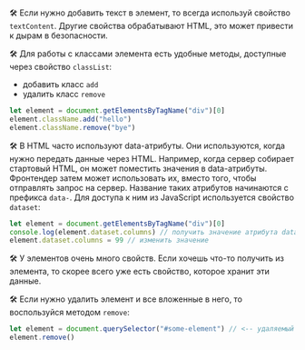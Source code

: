 🛠 Если нужно добавить текст в элемент, то всегда используй свойство `textContent`. Другие свойства обрабатывают HTML, это может привести к дырам в безопасности.

🛠 Для работы с классами элемента есть удобные методы, доступные через свойство `classList`:

- добавить класс `add`
- удалить класс `remove`

```js
let element = document.getElementsByTagName("div")[0]
element.className.add("hello")
element.className.remove("bye")
```

🛠 В HTML часто используют data-атрибуты. Они используются, когда нужно передать данные через HTML. Например, когда сервер собирает стартовый HTML, он может поместить значения в data-атрибуты. Фронтендер затем может использовать их, вместо того, чтобы отправлять запрос на сервер. Название таких атрибутов начинаются с префикса `data-`. Для доступа к ним из JavaScript используется свойство `dataset`:

```js
let element = document.getElementsByTagName("div")[0]
console.log(element.dataset.columns) // получить значение атрибута data-columns тега div
element.dataset.columns = 99 // изменить значение
```

🛠 У элементов очень много свойств. Если хочешь что-то получить из элемента, то скорее всего уже есть свойство, которое хранит эти данные.

🛠 Если нужно удалить элемент и все вложенные в него, то воспользуйся методом `remove`:

```js
let element = document.querySelector("#some-element") // <-- удаляемый элемент
element.remove()
```
